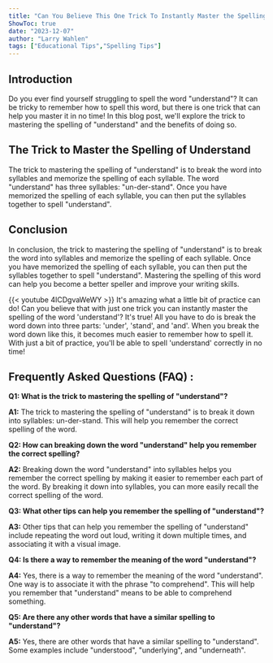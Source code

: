 ```yaml
---
title: "Can You Believe This One Trick To Instantly Master the Spelling of 'Understand'?!"
ShowToc: true 
date: "2023-12-07"
author: "Larry Wahlen" 
tags: ["Educational Tips","Spelling Tips"]
---
```

## Introduction 
Do you ever find yourself struggling to spell the word "understand"? It can be tricky to remember how to spell this word, but there is one trick that can help you master it in no time! In this blog post, we'll explore the trick to mastering the spelling of "understand" and the benefits of doing so. 

## The Trick to Master the Spelling of Understand 
The trick to mastering the spelling of "understand" is to break the word into syllables and memorize the spelling of each syllable. The word "understand" has three syllables: "un-der-stand". Once you have memorized the spelling of each syllable, you can then put the syllables together to spell "understand". 

## Conclusion
In conclusion, the trick to mastering the spelling of "understand" is to break the word into syllables and memorize the spelling of each syllable. Once you have memorized the spelling of each syllable, you can then put the syllables together to spell "understand". Mastering the spelling of this word can help you become a better speller and improve your writing skills.

{{< youtube 4ICDgvaWeWY >}} 
It's amazing what a little bit of practice can do! Can you believe that with just one trick you can instantly master the spelling of the word 'understand'? It's true! All you have to do is break the word down into three parts: 'under', 'stand', and 'and'. When you break the word down like this, it becomes much easier to remember how to spell it. With just a bit of practice, you'll be able to spell 'understand' correctly in no time!

## Frequently Asked Questions (FAQ) :
**Q1: What is the trick to mastering the spelling of "understand"?**

**A1:** The trick to mastering the spelling of "understand" is to break it down into syllables: un-der-stand. This will help you remember the correct spelling of the word.

**Q2: How can breaking down the word "understand" help you remember the correct spelling?**

**A2:** Breaking down the word "understand" into syllables helps you remember the correct spelling by making it easier to remember each part of the word. By breaking it down into syllables, you can more easily recall the correct spelling of the word.

**Q3: What other tips can help you remember the spelling of "understand"?**

**A3:** Other tips that can help you remember the spelling of "understand" include repeating the word out loud, writing it down multiple times, and associating it with a visual image.

**Q4: Is there a way to remember the meaning of the word "understand"?**

**A4:** Yes, there is a way to remember the meaning of the word "understand". One way is to associate it with the phrase "to comprehend". This will help you remember that "understand" means to be able to comprehend something.

**Q5: Are there any other words that have a similar spelling to "understand"?**

**A5:** Yes, there are other words that have a similar spelling to "understand". Some examples include "understood", "underlying", and "underneath".





